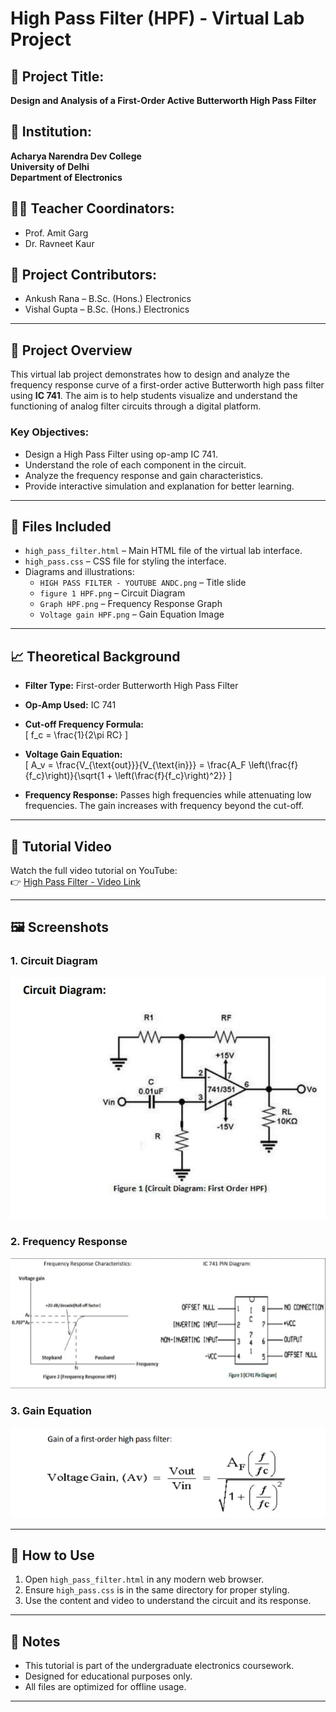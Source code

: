 # High Pass Filter (HPF) - Virtual Lab Project

## 📍 Project Title:
**Design and Analysis of a First-Order Active Butterworth High Pass Filter**

## 🏫 Institution:
**Acharya Narendra Dev College**  
**University of Delhi**  
**Department of Electronics**

## 👨‍🏫 Teacher Coordinators:
- Prof. Amit Garg  
- Dr. Ravneet Kaur

## 👥 Project Contributors:
- Ankush Rana – B.Sc. (Hons.) Electronics  
- Vishal Gupta – B.Sc. (Hons.) Electronics

---

## 📄 Project Overview

This virtual lab project demonstrates how to design and analyze the frequency response curve of a first-order active Butterworth high pass filter using **IC 741**. The aim is to help students visualize and understand the functioning of analog filter circuits through a digital platform.

### Key Objectives:
- Design a High Pass Filter using op-amp IC 741.
- Understand the role of each component in the circuit.
- Analyze the frequency response and gain characteristics.
- Provide interactive simulation and explanation for better learning.

---

## 🔧 Files Included

- `high_pass_filter.html` – Main HTML file of the virtual lab interface.
- `high_pass.css` – CSS file for styling the interface.
- Diagrams and illustrations:
  - `HIGH PASS FILTER - YOUTUBE ANDC.png` – Title slide
  - `figure 1 HPF.png` – Circuit Diagram
  - `Graph HPF.png` – Frequency Response Graph
  - `Voltage gain HPF.png` – Gain Equation Image

---

## 📈 Theoretical Background

- **Filter Type:** First-order Butterworth High Pass Filter
- **Op-Amp Used:** IC 741
- **Cut-off Frequency Formula:**  
  \[
  f_c = \frac{1}{2\pi RC}
  \]

- **Voltage Gain Equation:**  
  \[
  A_v = \frac{V_{\text{out}}}{V_{\text{in}}} = \frac{A_F \left(\frac{f}{f_c}\right)}{\sqrt{1 + \left(\frac{f}{f_c}\right)^2}}
  \]

- **Frequency Response:** Passes high frequencies while attenuating low frequencies. The gain increases with frequency beyond the cut-off.

---

## 🎥 Tutorial Video

Watch the full video tutorial on YouTube:  
👉 [High Pass Filter - Video Link](https://youtu.be/b0U6DOuF5Zs)

---

## 🖼️ Screenshots

### 1. Circuit Diagram  
![](figure%201%20HPF.png)

### 2. Frequency Response  
![](Graph%20HPF.png)

### 3. Gain Equation  
![](Voltage%20gain%20HPF.png)

---

## 🚀 How to Use

1. Open `high_pass_filter.html` in any modern web browser.
2. Ensure `high_pass.css` is in the same directory for proper styling.
3. Use the content and video to understand the circuit and its response.

---

## 📌 Notes

- This tutorial is part of the undergraduate electronics coursework.
- Designed for educational purposes only.
- All files are optimized for offline usage.

---


